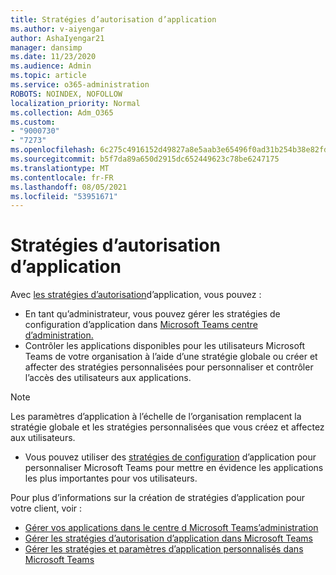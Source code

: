 ```yaml
---
title: Stratégies d’autorisation d’application
ms.author: v-aiyengar
author: AshaIyengar21
manager: dansimp
ms.date: 11/23/2020
ms.audience: Admin
ms.topic: article
ms.service: o365-administration
ROBOTS: NOINDEX, NOFOLLOW
localization_priority: Normal
ms.collection: Adm_O365
ms.custom:
- "9000730"
- "7273"
ms.openlocfilehash: 6c275c4916152d49827a8e5aab3e65496f0ad31b254b38e82fdd1ad29554f7d2
ms.sourcegitcommit: b5f7da89a650d2915dc652449623c78be6247175
ms.translationtype: MT
ms.contentlocale: fr-FR
ms.lasthandoff: 08/05/2021
ms.locfileid: "53951671"
---
```

# <a name="app-permission-policies"></a>Stratégies d’autorisation d’application

Avec [les stratégies d’autorisation](https://docs.microsoft.com/microsoftteams/teams-app-permission-policies)d’application, vous pouvez :
- En tant qu’administrateur, vous pouvez gérer les stratégies de configuration d’application dans [Microsoft Teams centre d’administration.](https://admin.teams.microsoft.com/policies/app-permission)
- Contrôler les applications disponibles pour les utilisateurs Microsoft Teams de [](https://docs.microsoft.com/microsoftteams/teams-app-permission-policies#create-a-custom-app-permission-policy) votre organisation à l’aide d’une stratégie globale ou créer et affecter des stratégies personnalisées pour personnaliser et contrôler l’accès des utilisateurs aux applications. 
> [!NOTE]
> Les paramètres d’application à l’échelle de l’organisation remplacent la stratégie globale et les stratégies personnalisées que vous créez et affectez aux utilisateurs.
- Vous pouvez utiliser des [stratégies de configuration](https://docs.microsoft.com/microsoftteams/teams-app-setup-policies) d’application pour personnaliser Microsoft Teams pour mettre en évidence les applications les plus importantes pour vos utilisateurs. 


Pour plus d’informations sur la création de stratégies d’application pour votre client, voir :
- [Gérer vos applications dans le centre d Microsoft Teams’administration](https://docs.microsoft.com/MicrosoftTeams/manage-apps)
- [Gérer les stratégies d’autorisation d’application dans Microsoft Teams](https://docs.microsoft.com/microsoftteams/teams-app-permission-policies)
- [Gérer les stratégies et paramètres d’application personnalisés dans Microsoft Teams](https://docs.microsoft.com/MicrosoftTeams/teams-custom-app-policies-and-settings)
